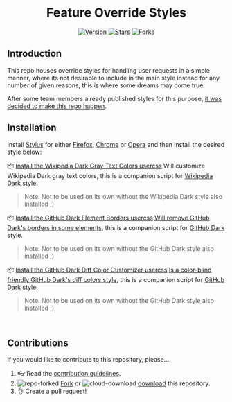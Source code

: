 <h1 align="center">Feature Override Styles</h1>
<p align="center">
  <a href="https://github.com/StylishThemes/Feature-Override-Styles/tags">
    <img src="https://img.shields.io/github/tag/StylishThemes/Feature-Override-Styles.svg?label=version&style=flat" alt="Version">
  </a>
  <a href="https://github.com/StylishThemes/Feature-Override-Styles/stargazers">
    <img src="http://github-svg-buttons.herokuapp.com/star.svg?user=StylishThemes&repo=Feature-Override-Styles&style=flat&background=007ec6" alt="Stars">
  </a>
  <a href="https://github.com/StylishThemes/Feature-Override-Styles/network">
    <img src="https://img.shields.io/github/forks/StylishThemes/Feature-Override-Styles.svg?style=flat" alt="Forks">
  </a>
</p>

## Introduction

This repo houses override styles for handling user requests in a simple manner, where its not desirable to include in the main style instead for any number of given reasons, this is where some dreams may come true

After some team members already published styles for this purpose, [it was decided to make this repo happen](https://github.com/StylishThemes/GitHub-Dark/issues/1008).

## Installation

Install [Stylus](https://add0n.com/stylus.html) for either [Firefox](https://addons.mozilla.org/en-US/firefox/addon/styl-us/), [Chrome](https://chrome.google.com/webstore/detail/stylus/clngdbkpkpeebahjckkjfobafhncgmne) or [Opera](https://addons.opera.com/en-gb/extensions/details/stylus/) and then install the desired style below:

📦 [Install the Wikipedia Dark Gray Text Colors usercss](https://raw.githubusercontent.com/StylishThemes/Feature-Override-Styles/master/wikipedia-dark-gray-text-colors.user.css) Will customize Wikipedia Dark gray text colors, this is a companion script for  [Wikipedia Dark](https://github.com/StylishThemes/Wikipedia-Dark) style.<br>
>Note: Not to be used on its own without the Wikipedia Dark style also installed ;)

📦 [Install the GitHub Dark Element Borders usercss](https://raw.githubusercontent.com/StylishThemes/Feature-Override-Styles/master/github-dark-element-borders.user.css) [Will remove GitHub Dark's borders in some elements](https://github.com/StylishThemes/GitHub-Dark/issues/1017), this is a companion script for  [GitHub Dark](https://github.com/StylishThemes/GitHub-Dark) style.<br>
>Note: Not to be used on its own without the GitHub Dark style also installed ;)


📦 [Install the GitHub Dark Diff Color Customizer usercss](https://raw.githubusercontent.com/StylishThemes/Feature-Override-Styles/master/github-dark-diff-color-customizer.user.css) [Is a color-blind friendly GitHub Dark's diff colors style](https://github.com/StylishThemes/GitHub-Dark/issues/1006), this is a companion script for  [GitHub Dark](https://github.com/StylishThemes/GitHub-Dark) style.<br>
>Note: Not to be used on its own without the GitHub Dark style also installed ;)
<br>

## Contributions

If you would like to contribute to this repository, please...

1. 👓 Read the [contribution guidelines](./.github/CONTRIBUTING.md).
1. ![repo-forked](https://user-images.githubusercontent.com/136959/42383736-c4cb0db8-80fd-11e8-91ca-12bae108bccc.png) [Fork](https://github.com/StylishThemes/Feature-Override-Styles/fork) or ![cloud-download](https://user-images.githubusercontent.com/136959/42401932-9ee9cae0-813d-11e8-8691-16e29a85d3b9.png) [download](https://github.com/StylishThemes/Feature-Override-Styles/archive/master.zip) this repository.
1. 👌 Create a pull request!
